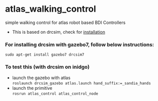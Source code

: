 # atlas_walking_control
simple walking control for atlas robot based BDI Controllers

- This is based on drcsim, check for [installation](http://gazebosim.org/tutorials?tut=drcsim_install&cat=drcsim)

### For installing drcsim with gazebo7, follow below instructions:
`sudo apt-get install gazebo7 drcsim7`


### To test this (with drcsim on inidgo)

- launch the gazebo with atlas         
`roslaunch drcsim_gazebo atlas.launch hand_suffix:=_sandia_hands`
- launch the primitive                
`rosrun atlas_control atlas_control_node`


